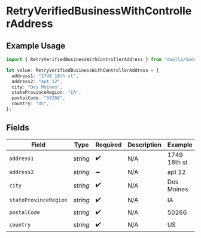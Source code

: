 # RetryVerifiedBusinessWithControllerAddress

## Example Usage

```typescript
import { RetryVerifiedBusinessWithControllerAddress } from "dwolla/models";

let value: RetryVerifiedBusinessWithControllerAddress = {
  address1: "1749 18th st",
  address2: "apt 12",
  city: "Des Moines",
  stateProvinceRegion: "IA",
  postalCode: "50266",
  country: "US",
};
```

## Fields

| Field                 | Type                  | Required              | Description           | Example               |
| --------------------- | --------------------- | --------------------- | --------------------- | --------------------- |
| `address1`            | *string*              | :heavy_check_mark:    | N/A                   | 1749 18th st          |
| `address2`            | *string*              | :heavy_minus_sign:    | N/A                   | apt 12                |
| `city`                | *string*              | :heavy_check_mark:    | N/A                   | Des Moines            |
| `stateProvinceRegion` | *string*              | :heavy_check_mark:    | N/A                   | IA                    |
| `postalCode`          | *string*              | :heavy_check_mark:    | N/A                   | 50266                 |
| `country`             | *string*              | :heavy_check_mark:    | N/A                   | US                    |